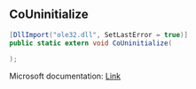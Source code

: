 ## CoUninitialize

```csharp
[DllImport("ole32.dll", SetLastError = true)]
public static extern void CoUninitialize(
   
);
```

Microsoft documentation: [Link](https://docs.microsoft.com/en-us/windows/win32/api/combaseapi/nf-combaseapi-couninitialize)
